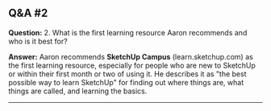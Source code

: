 
## Q&A #2

**Question:** 2. What is the first learning resource Aaron recommends and who is it best for?

**Answer:** Aaron recommends **SketchUp Campus** (learn.sketchup.com) as the first learning resource, especially for people who are new to SketchUp or within their first month or two of using it. He describes it as "the best possible way to learn SketchUp" for finding out where things are, what things are called, and learning the basics.

---
